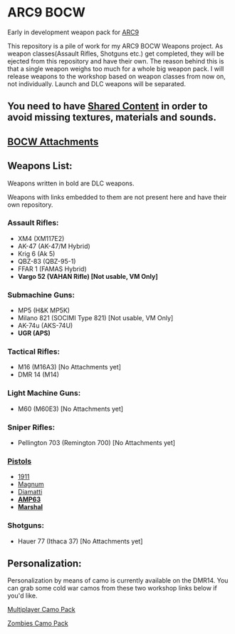 # ARC9 BOCW

Early in development weapon pack for [ARC9](https://github.com/HaodongMo/ARC-9)

This repository is a pile of work for my ARC9 BOCW Weapons project. As weapon classes(Assault Rifles, Shotguns etc.) get completed, they will be ejected from this repository and have their own. The reason behind this is that a single weapon weighs too much for a whole big weapon pack. I will release weapons to the workshop based on weapon classes from now on, not individually. Launch and DLC weapons will be separated.

## You need to have [Shared Content](https://github.com/multinettt/ARC-9_BOCW_Shared_Content) in order to avoid missing textures, materials and sounds.

## [BOCW Attachments](https://github.com/multinettt/ARC-9_BOCW_Attachments)

## Weapons List:
Weapons written in bold are DLC weapons.

Weapons with links embedded to them are not present here and have their own repository.

### Assault Rifles:

- XM4 (XM117E2)
- AK-47 (AK-47/M Hybrid)
- Krig 6 (Ak 5)
- QBZ-83 (QBZ-95-1)
- FFAR 1 (FAMAS Hybrid)
- **Vargo 52 (VAHAN Rifle)       [Not usable, VM Only]**

### Submachine Guns:

- MP5        (H&K MP5K)
- Milano 821 (SOCIMI Type 821) [Not usable, VM Only]
- AK-74u     (AKS-74U)
- **UGR        (APS)**

### Tactical Rifles:

- M16        (M16A3)           [No Attachments yet]
- DMR 14     (M14)

### Light Machine Guns:

- M60        (M60E3)           [No Attachments yet]

### Sniper Rifles:

- Pellington 703 (Remington 700) [No Attachments yet]

### [Pistols](https://github.com/multinettt/ARC-9_BOCW_Pistols)
- [1911](https://github.com/multinettt/ARC-9_BOCW_Pistols)
- [Magnum](https://github.com/multinettt/ARC-9_BOCW_Pistols)
- [Diamatti](https://github.com/multinettt/ARC-9_BOCW_Pistols)
- [**AMP63**](https://github.com/multinettt/ARC-9_BOCW_PistolsDLC)
- [**Marshal**](https://github.com/multinettt/ARC-9_BOCW_PistolsDLC)

### Shotguns:

- Hauer 77 (Ithaca 37)        [No Attachments yet]

## Personalization:

Personalization by means of camo is currently available on the DMR14. You can grab some cold war camos from these two workshop links below if you'd like.

[Multiplayer Camo Pack](https://steamcommunity.com/sharedfiles/filedetails/?id=2989163938)

[Zombies Camo Pack](https://steamcommunity.com/sharedfiles/filedetails/?id=2989231579)
